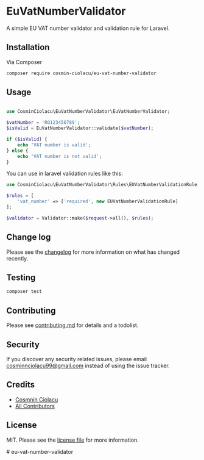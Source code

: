 # EuVatNumberValidator

A simple EU VAT number validator and validation rule for Laravel. 
## Installation

Via Composer

```bash
composer require cosmin-ciolacu/eu-vat-number-validator
```

## Usage
```php

use CosminCiolacu\EuVatNumberValidator\EuVatNumberValidator;

$vatNumber = 'RO123456789';
$isValid = EuVatNumberValidator::validate($vatNumber);

if ($isValid) {
    echo 'VAT number is valid';
} else {
    echo 'VAT number is not valid';
}
```

You can use in laravel validation rules like this:
```php
use CosminCiolacu\EuVatNumberValidator\Rules\EUVatNumberValidationRule;

$rules = [
    'vat_number' => ['required', new EUVatNumberValidationRule]
];

$validator = Validator::make($request->all(), $rules);
```

## Change log

Please see the [changelog](changelog.md) for more information on what has changed recently.

## Testing

```bash
composer test
```

## Contributing

Please see [contributing.md](contributing.md) for details and a todolist.

## Security

If you discover any security related issues, please email cosminnciolacu99@gmail.com instead of using the issue tracker.

## Credits

- [Cosmnin Ciolacu][link-author]
- [All Contributors][link-contributors]

## License

MIT. Please see the [license file](license.md) for more information.

[ico-version]: https://img.shields.io/packagist/v/cosmin-ciolacu/eu-vat-number-validator.svg?style=flat-square
[ico-downloads]: https://img.shields.io/packagist/dt/cosmin-ciolacu/eu-vat-number-validator.svg?style=flat-square
[ico-travis]: https://img.shields.io/travis/cosmin-ciolacu/eu-vat-number-validator/master.svg?style=flat-square
[ico-styleci]: https://styleci.io/repos/12345678/shield

[link-packagist]: https://packagist.org/packages/cosmin-ciolacu/eu-vat-number-validator
[link-downloads]: https://packagist.org/packages/cosmin-ciolacu/eu-vat-number-validator
[link-travis]: https://travis-ci.org/cosmin-ciolacu/eu-vat-number-validator
[link-styleci]: https://styleci.io/repos/12345678
[link-author]: https://github.com/cosmin-ciolacu
[link-contributors]: ../../contributors
#   e u - v a t - n u m b e r - v a l i d a t o r 
 
 
